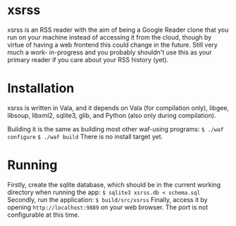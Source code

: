 xsrss
=====
xsrss is an RSS reader with the aim of being a Google Reader clone that you run
on your machine instead of accessing it from the cloud, though by virtue of
having a web frontend this could change in the future. Still very much a work-
in-progress and you probably shouldn't use this as your primary reader if you
care about your RSS history (yet).

Installation
============
xsrss is written in Vala, and it depends on Vala (for compilation only),
libgee, libsoup, libxml2, sqlite3, glib, and Python (also only during
compilation).

Building it is the same as building most other waf-using programs:
```$ ./waf configure```
```$ ./waf build```
There is no install target yet.

Running
=======
Firstly, create the sqlite database, which should be in the current working
directory when running the app:
```$ sqlite3 xsrss.db < schema.sql```
Secondly, run the application:
```$ build/src/xsrss```
Finally, access it by opening `http://localhost:9889` on your web browser. The
port is not configurable at this time.
